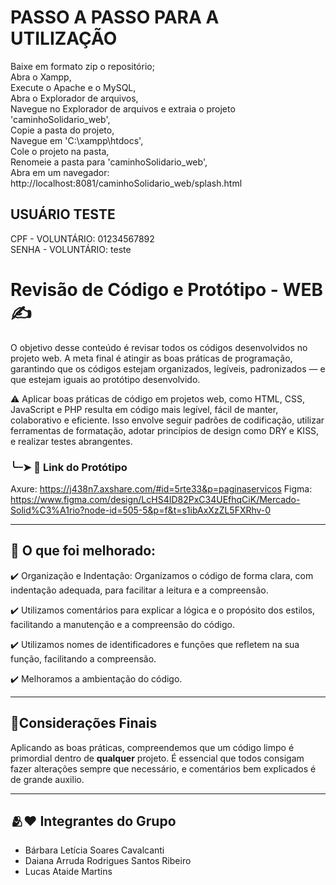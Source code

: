 # PASSO A PASSO PARA A UTILIZAÇÃO 
  Baixe em formato zip o repositório;<br>
  Abra o Xampp,<br>
  Execute o Apache e o MySQL,<br>
  Abra o Explorador de arquivos,<br>
  Navegue no Explorador de arquivos e extraia o projeto 'caminhoSolidario_web',<br>
  Copie a pasta do projeto,<br>
  Navegue em 'C:\xampp\htdocs\',<br>
  Cole o projeto na pasta,<br>
  Renomeie a pasta para 'caminhoSolidario_web',<br>
  Abra em um navegador: http://localhost:8081/caminhoSolidario_web/splash.html<br>

  ## USUÁRIO TESTE
  CPF - VOLUNTÁRIO: 01234567892<br>
  SENHA - VOLUNTÁRIO: teste<br>

# Revisão de Código e Protótipo - WEB ✍️
  O objetivo desse conteúdo é revisar todos os códigos desenvolvidos no projeto web. 
  A meta final é atingir as boas práticas de programação, garantindo que os códigos estejam organizados, legíveis, padronizados — e que estejam iguais ao protótipo desenvolvido.

⚠️  Aplicar boas práticas de código em projetos web, como HTML, CSS, JavaScript e PHP resulta em código mais legível, fácil de manter, colaborativo e eficiente. Isso envolve seguir padrões de codificação, utilizar ferramentas de formatação, adotar princípios de design como DRY e KISS, e realizar testes abrangentes. 

### ╰┈➤ 📲 Link do Protótipo 

Axure: https://j438n7.axshare.com/#id=5rte33&p=paginaservicos
Figma: https://www.figma.com/design/LcHS4ID82PxC34UEfhqCiK/Mercado-Solid%C3%A1rio?node-id=505-5&p=f&t=s1ibAxXzZL5FXRhv-0

---

 ## 📝 O que foi melhorado:

 ✔️ Organização e Indentação: Organizamos o código de forma clara, com indentação adequada, para facilitar a leitura e a compreensão.

✔️ Utilizamos comentários para explicar a lógica e o propósito dos estilos, facilitando a manutenção e a compreensão do código.

✔️ Utilizamos nomes de identificadores e funções que refletem na sua função, facilitando a compreensão. 

✔️ Melhoramos a ambientação do código.

---

## 📌Considerações Finais

Aplicando as boas práticas, compreendemos que um código limpo é primordial dentro de **qualquer** projeto. É essencial que todos consigam fazer alterações sempre que necessário, e comentários bem explicados é de grande auxilio.

---


## 🫂❤️ Integrantes do Grupo
- Bárbara Letícia Soares Cavalcanti
- Daiana Arruda Rodrigues Santos Ribeiro
- Lucas Ataide Martins

